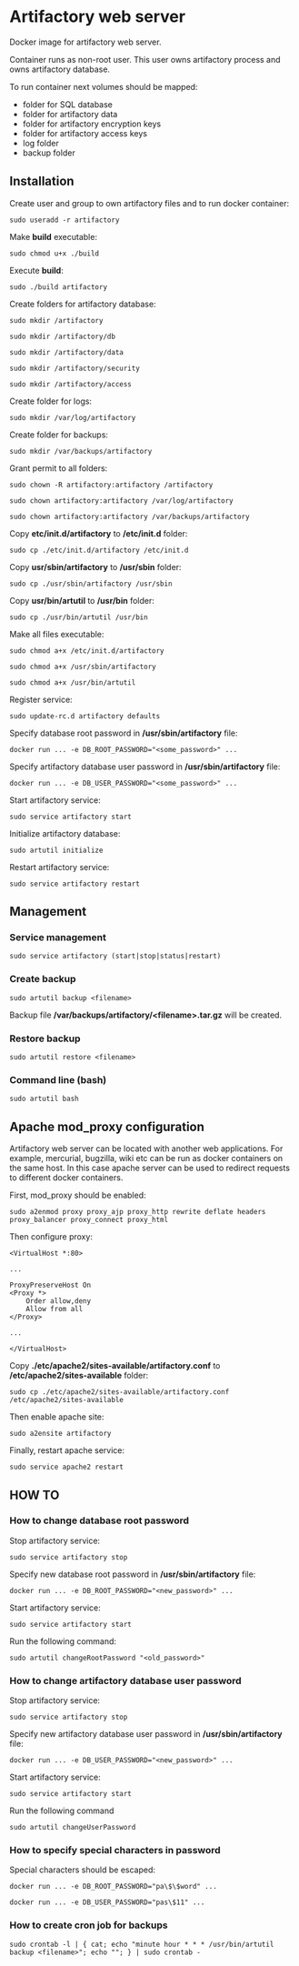 Artifactory web server
======================
Docker image for artifactory web server.

Container runs as non-root user.
This user owns artifactory process and owns artifactory database.

To run container next volumes should be mapped:
* folder for SQL database
* folder for artifactory data
* folder for artifactory encryption keys
* folder for artifactory access keys
* log folder
* backup folder

Installation
------------
Create user and group to own artifactory files and to run docker container:
```
sudo useradd -r artifactory
```

Make **build** executable:
```
sudo chmod u+x ./build
```

Execute **build**:
```
sudo ./build artifactory
```

Create folders for artifactory database:
```
sudo mkdir /artifactory
```
```
sudo mkdir /artifactory/db
```
```
sudo mkdir /artifactory/data
```
```
sudo mkdir /artifactory/security
```
```
sudo mkdir /artifactory/access
```

Create folder for logs:
```
sudo mkdir /var/log/artifactory
```

Create folder for backups:
```
sudo mkdir /var/backups/artifactory
```

Grant permit to all folders:
```
sudo chown -R artifactory:artifactory /artifactory
```
```
sudo chown artifactory:artifactory /var/log/artifactory
```
```
sudo chown artifactory:artifactory /var/backups/artifactory
```

Copy **etc/init.d/artifactory** to **/etc/init.d** folder:
```
sudo cp ./etc/init.d/artifactory /etc/init.d
```

Copy **usr/sbin/artifactory** to **/usr/sbin** folder:
```
sudo cp ./usr/sbin/artifactory /usr/sbin
```

Copy **usr/bin/artutil** to **/usr/bin** folder:
```
sudo cp ./usr/bin/artutil /usr/bin
```

Make all files executable:
```
sudo chmod a+x /etc/init.d/artifactory
```
```
sudo chmod a+x /usr/sbin/artifactory
```
```
sudo chmod a+x /usr/bin/artutil
```

Register service:
```
sudo update-rc.d artifactory defaults
```

Specify database root password in **/usr/sbin/artifactory** file:
```
docker run ... -e DB_ROOT_PASSWORD="<some_password>" ...
```

Specify artifactory database user password in **/usr/sbin/artifactory** file:
```
docker run ... -e DB_USER_PASSWORD="<some_password>" ...  
```

Start artifactory service:
```
sudo service artifactory start
```

Initialize artifactory database:
```
sudo artutil initialize
```

Restart artifactory service:
```
sudo service artifactory restart
```

Management
----------
### Service management
```
sudo service artifactory (start|stop|status|restart)
```

### Create backup
```
sudo artutil backup <filename>
```

Backup file **/var/backups/artifactory/&lt;filename&gt;.tar.gz** will be created.

### Restore backup
```
sudo artutil restore <filename>
```

### Command line (bash)
```
sudo artutil bash
```

Apache mod_proxy configuration
------------------------------
Artifactory web server can be located with another web applications.
For example, mercurial, bugzilla, wiki etc can be run as docker containers on the same host.
In this case apache server can be used to redirect requests to different docker containers.

First, mod_proxy should be enabled:
```
sudo a2enmod proxy proxy_ajp proxy_http rewrite deflate headers proxy_balancer proxy_connect proxy_html
```

Then configure proxy:
```
<VirtualHost *:80>

...

ProxyPreserveHost On
<Proxy *>
    Order allow,deny
    Allow from all
</Proxy>

...

</VirtualHost>
```

Copy **./etc/apache2/sites-available/artifactory.conf** to **/etc/apache2/sites-available** folder:
```
sudo cp ./etc/apache2/sites-available/artifactory.conf /etc/apache2/sites-available
```

Then enable apache site:
```
sudo a2ensite artifactory
```

Finally, restart apache service:
```
sudo service apache2 restart
```

HOW TO
------
### How to change database root password
Stop artifactory service:
```
sudo service artifactory stop
```

Specify new database root password in **/usr/sbin/artifactory** file:
```
docker run ... -e DB_ROOT_PASSWORD="<new_password>" ...
```

Start artifactory service:
```
sudo service artifactory start
```

Run the following command:
```
sudo artutil changeRootPassword "<old_password>"
```

### How to change artifactory database user password
Stop artifactory service:
```
sudo service artifactory stop
```

Specify new artifactory database user password in **/usr/sbin/artifactory** file:
```
docker run ... -e DB_USER_PASSWORD="<new_password>" ...  
```

Start artifactory service:
```
sudo service artifactory start
```

Run the following command
```
sudo artutil changeUserPassword
```

### How to specify special characters in password
Special characters should be escaped:
```
docker run ... -e DB_ROOT_PASSWORD="pa\$\$word" ...
```
```
docker run ... -e DB_USER_PASSWORD="pas\$11" ...  
```

### How to create cron job for backups
```
sudo crontab -l | { cat; echo "minute hour * * * /usr/bin/artutil backup <filename>"; echo ""; } | sudo crontab -
```
